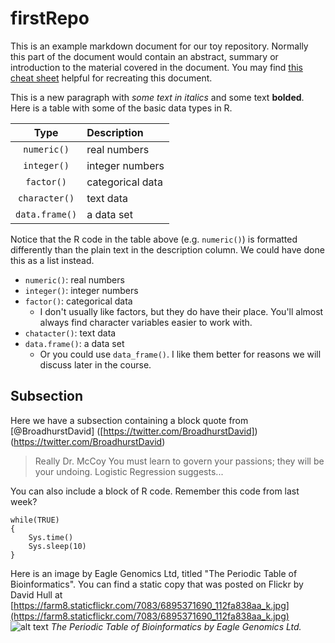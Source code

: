 # firstRepo
This is an example markdown document for our toy repository. Normally this part of the document would contain an abstract, summary or introduction to the material covered in the document. You may find [this cheat sheet](https://github.com/adam-p/markdown-here/wiki/Markdown-Cheatsheet) helpful for recreating this document.

This is a new paragraph with *some text in italics* and some text **bolded**. Here is a table with some of the basic data types in R.

|Type | Description|
|:-----:|:-------|
|`numeric()` | real numbers|
|`integer()` | integer numbers|
|`factor()` | categorical data|
|`character()` | text data|
|`data.frame()` | a data set| 

Notice that the R code in the table above (e.g. `numeric()`) is formatted differently than the plain text in the description column. We could have done this as a list instead.

*	`numeric()`: real numbers
*	`integer()`: integer numbers
*	`factor()`: categorical data
    *	I don't usually like factors, but they do have their place. You'll almost always find character variables easier to work         with.
*	`chatacter()`: text data
*	`data.frame()`: a data set
    * Or you could use `data_frame()`. I like them better for reasons we will discuss later in the course.
    
## Subsection
Here we have a subsection containing a block quote from 
[@BroadhurstDavid] ([https://twitter.com/BroadhurstDavid])(https://twitter.com/BroadhurstDavid)

>Really Dr. McCoy You must learn to govern your passions; they will be your undoing. Logistic Regression suggests...

You can also include a block of R code. Remember this code from last week?
```
while(TRUE)
{
    Sys.time()
    Sys.sleep(10)
}
```
Here is an image by Eagle Genomics Ltd, titled "The Periodic Table of Bioinformatics". You can find a static copy that was posted on Flickr by David Hull at [https://farm8.staticflickr.com/7083/6895371690_112fa838aa_k.jpg](https://farm8.staticflickr.com/7083/6895371690_112fa838aa_k.jpg)
![alt text](https://farm8.staticflickr.com/7083/6895371690_112fa838aa_k.jpg)
*The Periodic Table of Bioinformatics by Eagle Genomics Ltd.*
